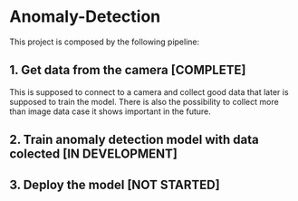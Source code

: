 # Anomaly-Detection
This project is composed by the following pipeline:

## 1. Get data from the camera [COMPLETE]
This is supposed to connect to a camera and collect good data that later is supposed to train the model.
There is also the possibility to collect more than image data case it shows important in the future.

## 2. Train anomaly detection model with data colected [IN DEVELOPMENT]


## 3. Deploy the model [NOT STARTED]
